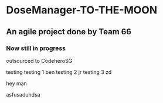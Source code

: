 # DoseManager-TO-THE-MOON

## An agile project done by Team 66

### Now still in progress

outsourced to CodeheroSG

testing
testing 1 ben
testing 2 jr
testing 3 zd

hey man

asfusaduhdsa